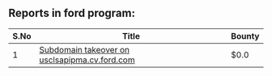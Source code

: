 ## Reports in ford program:
| S.No | Title | Bounty |
| ---- | ----- | ------ |
| 1 | [Subdomain takeover on usclsapipma.cv.ford.com](https://hackerone.com/reports/484420) | $0.0 |